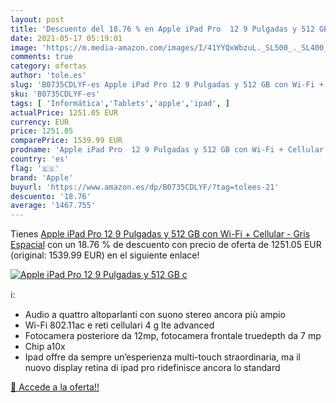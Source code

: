 ```yaml
---
layout: post
title: 'Descuento del 18.76 % en Apple iPad Pro  12 9 Pulgadas y 512 GB c'
date: 2021-05-17 05:19:01
image: 'https://m.media-amazon.com/images/I/41YYQxWbzuL._SL500_._SL400_.jpg'
comments: true
category: ofertas
author: 'tole.es'
slug: 'B0735CDLYF-es Apple iPad Pro 12 9 Pulgadas y 512 GB con Wi-Fi + Cellular...'
sku: 'B0735CDLYF-es'
tags: [ 'Informática','Tablets','apple','ipad', ]
actualPrice: 1251.05 EUR
currency: EUR
price: 1251.05
comparePrice: 1539.99 EUR
prodname: 'Apple iPad Pro  12 9 Pulgadas y 512 GB con Wi-Fi + Cellular  - Gris Espacial'
country: 'es'
flag: '🇪🇸'
brand: 'Apple'
buyurl: 'https://www.amazon.es/dp/B0735CDLYF/?tag=tolees-21'
descuento: '18.76'
average: '1467.755'
---
```


Tienes [Apple iPad Pro  12 9 Pulgadas y 512 GB con Wi-Fi + Cellular  - Gris Espacial](https://www.amazon.es/dp/B0735CDLYF/?tag=tolees-21) con un 18.76 % de descuento con precio de oferta de 1251.05 EUR (original: 1539.99 EUR) en el siguiente enlace!

[![Apple iPad Pro  12 9 Pulgadas y 512 GB c](https://m.media-amazon.com/images/I/41YYQxWbzuL._SL500_._SL400_.jpg)](https://www.amazon.es/dp/B0735CDLYF/?tag=tolees-21)

ℹ️:

- Audio a quattro altoparlanti con suono stereo ancora più ampio
- Wi-Fi 802.11ac e reti cellulari 4 g lte advanced
- Fotocamera posteriore da 12mp, fotocamera frontale truedepth da 7 mp
- Chip a10x
- Ipad offre da sempre un’esperienza multi-touch straordinaria, ma il nuovo display retina di ipad pro ridefinisce ancora lo standard

[🛒 Accede a la oferta!!](https://www.amazon.es/dp/B0735CDLYF/?tag=tolees-21)
